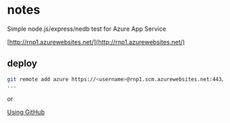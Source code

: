 # notes

Simple node.js/express/nedb test for Azure App Service

[http://rnp1.azurewebsites.net/](http://rnp1.azurewebsites.net/)

## deploy
```sh
git remote add azure https://<username>@rnp1.scm.azurewebsites.net:443/rnp1.git     
...
```

or 

[Using GitHub](https://github.com/blog/2056-automating-code-deployment-with-github-and-azure)